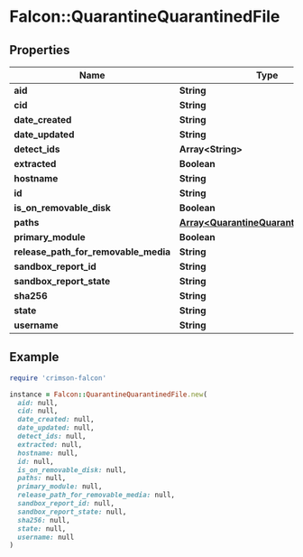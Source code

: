 # Falcon::QuarantineQuarantinedFile

## Properties

| Name | Type | Description | Notes |
| ---- | ---- | ----------- | ----- |
| **aid** | **String** |  | [optional] |
| **cid** | **String** |  | [optional] |
| **date_created** | **String** |  | [optional] |
| **date_updated** | **String** |  | [optional] |
| **detect_ids** | **Array&lt;String&gt;** |  | [optional] |
| **extracted** | **Boolean** |  | [optional] |
| **hostname** | **String** |  | [optional] |
| **id** | **String** |  | [optional] |
| **is_on_removable_disk** | **Boolean** |  | [optional] |
| **paths** | [**Array&lt;QuarantineQuarantinedFilePath&gt;**](QuarantineQuarantinedFilePath.md) |  | [optional] |
| **primary_module** | **Boolean** |  | [optional] |
| **release_path_for_removable_media** | **String** |  | [optional] |
| **sandbox_report_id** | **String** |  | [optional] |
| **sandbox_report_state** | **String** |  | [optional] |
| **sha256** | **String** |  | [optional] |
| **state** | **String** |  | [optional] |
| **username** | **String** |  | [optional] |

## Example

```ruby
require 'crimson-falcon'

instance = Falcon::QuarantineQuarantinedFile.new(
  aid: null,
  cid: null,
  date_created: null,
  date_updated: null,
  detect_ids: null,
  extracted: null,
  hostname: null,
  id: null,
  is_on_removable_disk: null,
  paths: null,
  primary_module: null,
  release_path_for_removable_media: null,
  sandbox_report_id: null,
  sandbox_report_state: null,
  sha256: null,
  state: null,
  username: null
)
```

